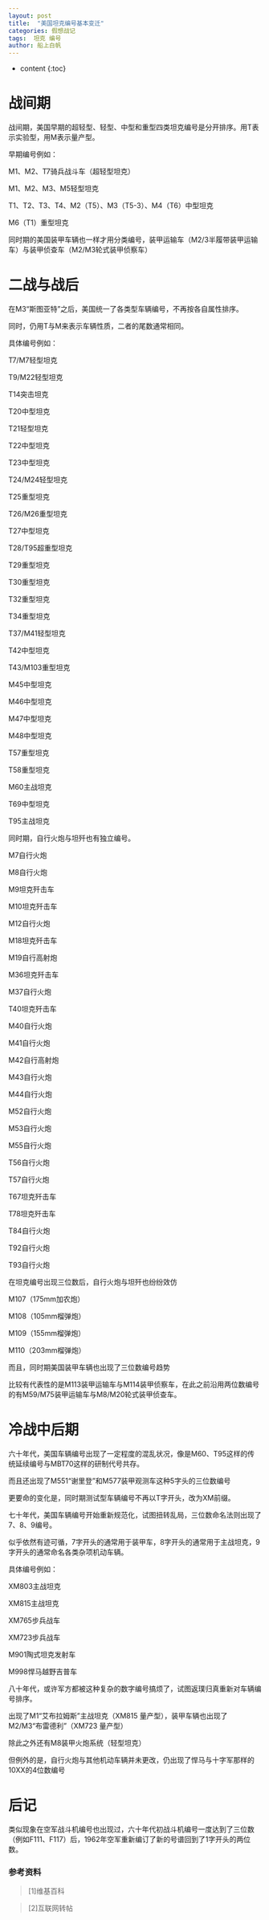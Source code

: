 ```yaml
---
layout: post
title:  "美国坦克编号基本变迁"
categories: 假想战记
tags:  坦克 编号
author: 船上白帆
---
```


* content
{:toc}

# 战间期

战间期，美国早期的超轻型、轻型、中型和重型四类坦克编号是分开排序。用T表示实验型，用M表示量产型。

早期编号例如：

M1、M2、T7骑兵战斗车（超轻型坦克）

M1、M2、M3、M5轻型坦克

T1、T2、T3、T4、M2（T5）、M3（T5-3）、M4（T6）中型坦克

M6（T1）重型坦克
   
同时期的美国装甲车辆也一样才用分类编号，装甲运输车（M2/3半履带装甲运输车）与装甲侦查车（M2/M3轮式装甲侦察车）

# 二战与战后

在M3“斯图亚特”之后，美国统一了各类型车辆编号，不再按各自属性排序。

同时，仍用T与M来表示车辆性质，二者的尾数通常相同。

具体编号例如：

T7/M7轻型坦克

T9/M22轻型坦克

T14突击坦克

T20中型坦克

T21轻型坦克

T22中型坦克

T23中型坦克

T24/M24轻型坦克

T25重型坦克

T26/M26重型坦克

T27中型坦克

T28/T95超重型坦克

T29重型坦克

T30重型坦克

T32重型坦克

T34重型坦克

T37/M41轻型坦克

T42中型坦克

T43/M103重型坦克

M45中型坦克

M46中型坦克

M47中型坦克

M48中型坦克

T57重型坦克

T58重型坦克

M60主战坦克

T69中型坦克

T95主战坦克


同时期，自行火炮与坦歼也有独立编号。

M7自行火炮

M8自行火炮

M9坦克歼击车

M10坦克歼击车

M12自行火炮

M18坦克歼击车

M19自行高射炮

M36坦克歼击车

M37自行火炮

T40坦克歼击车

M40自行火炮

M41自行火炮

M42自行高射炮

M43自行火炮

M44自行火炮

M52自行火炮

M53自行火炮

M55自行火炮

T56自行火炮

T57自行火炮

T67坦克歼击车

T78坦克歼击车

T84自行火炮

T92自行火炮

T93自行火炮

在坦克编号出现三位数后，自行火炮与坦歼也纷纷效仿

M107（175mm加农炮）

M108（105mm榴弹炮）

M109（155mm榴弹炮）

M110（203mm榴弹炮）

而且，同时期美国装甲车辆也出现了三位数编号趋势

比较有代表性的是M113装甲运输车与M114装甲侦察车，在此之前沿用两位数编号的有M59/M75装甲运输车与M8/M20轮式装甲侦查车。

# 冷战中后期

六十年代，美国车辆编号出现了一定程度的混乱状况，像是M60、T95这样的传统延续编号与MBT70这样的研制代号共存。

而且还出现了M551“谢里登”和M577装甲观测车这种5字头的三位数编号

更要命的变化是，同时期测试型车辆编号不再以T字开头，改为XM前缀。

七十年代，美国车辆编号开始重新规范化，试图扭转乱局，三位数命名法则出现了7、8、9编号。

似乎依然有迹可循，7字开头的通常用于装甲车，8字开头的通常用于主战坦克，9字开头的通常命名各类杂项机动车辆。

具体编号例如：

XM803主战坦克

XM815主战坦克

XM765步兵战车

XM723步兵战车

M901陶式坦克发射车

M998悍马越野吉普车

八十年代，或许军方都被这种复杂的数字编号搞烦了，试图返璞归真重新对车辆编号排序。

出现了M1“艾布拉姆斯”主战坦克（XM815 量产型），装甲车辆也出现了M2/M3“布雷德利”（XM723 量产型）

除此之外还有M8装甲火炮系统（轻型坦克）

但例外的是，自行火炮与其他机动车辆并未更改，仍出现了悍马与十字军那样的10XX的4位数编号

# 后记

类似现象在空军战斗机编号也出现过，六十年代初战斗机编号一度达到了三位数（例如F111、F117）后，1962年空军重新编订了新的号谱回到了1字开头的两位数。

### 参考资料

> [1]维基百科

> [2]互联网转帖